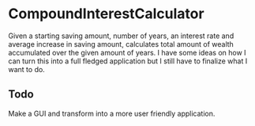 # CompoundInterestCalculator
Given a starting saving amount, number of years, an interest rate and average increase in saving amount, calculates total amount of wealth accumulated over the given amount of years. I have some ideas on how I can turn this into a full fledged application but I still have to finalize what I want to do.

## Todo
Make a GUI and transform into a more user friendly application.
